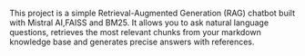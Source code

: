 This project is a simple Retrieval-Augmented Generation (RAG) chatbot built with Mistral AI,FAISS and BM25.
It allows you to ask natural language questions, retrieves the most relevant chunks from your markdown knowledge base and generates precise answers with references.
